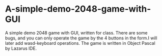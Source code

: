 # A-simple-demo-2048-game-with-GUI
A simple demo 2048 game with GUI, written for class.
There are some bugs, and you can only operate the game by the 4 buttons in the form.I will later add wasd-keyboard operations.
The game is written in Object Pascal by Lazarus IDE.
